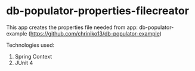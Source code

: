 # db-populator-properties-filecreator

This app creates the properties file needed from app: db-populator-example (https://github.com/chriniko13/db-populator-example)

Technologies used:
1) Spring Context
2) JUnit 4
